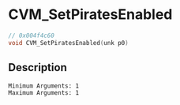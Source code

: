 # CVM_SetPiratesEnabled
```c
// 0x004f4c60
void CVM_SetPiratesEnabled(unk p0)
```
## Description
```
Minimum Arguments: 1
Maximum Arguments: 1
```
